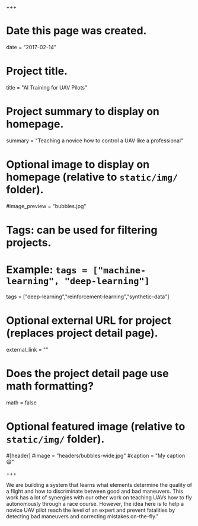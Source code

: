 +++
# Date this page was created.
date = "2017-02-14"

# Project title.
title = "AI Training for UAV Pilots"

# Project summary to display on homepage.
summary = "Teaching a novice how to control a UAV like a professional"
# Optional image to display on homepage (relative to `static/img/` folder).
#image_preview = "bubbles.jpg"

# Tags: can be used for filtering projects.
# Example: `tags = ["machine-learning", "deep-learning"]`
tags = ["deep-learning","reinforcement-learning","synthetic-data"]

# Optional external URL for project (replaces project detail page).
external_link = ""

# Does the project detail page use math formatting?
math = false

# Optional featured image (relative to `static/img/` folder).
#[header]
#image = "headers/bubbles-wide.jpg"
#caption = "My caption :smile:"

+++

We are building a system that learns what elements determine the quality of a flight and how to discriminate between good and bad maneuvers. This work has a lot of synergies with our other work on teaching UAVs how to fly autonomously through a race course. However, the idea here is to help a novice UAV pilot reach the level of an expert and prevent fatalities by detecting bad maneuvers and correcting mistakes on-the-fly."
